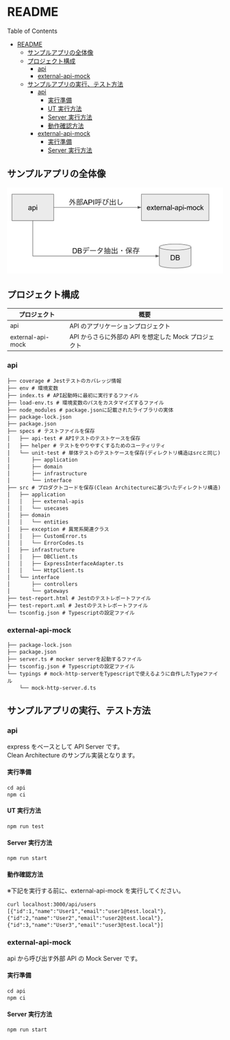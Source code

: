 # README
Table of Contents
- [README](#readme)
  - [サンプルアプリの全体像](#サンプルアプリの全体像)
  - [プロジェクト構成](#プロジェクト構成)
    - [api](#api)
    - [external-api-mock](#external-api-mock)
  - [サンプルアプリの実行、テスト方法](#サンプルアプリの実行テスト方法)
    - [api](#api-1)
      - [実行準備](#実行準備)
      - [UT 実行方法](#ut-実行方法)
      - [Server 実行方法](#server-実行方法)
      - [動作確認方法](#動作確認方法)
    - [external-api-mock](#external-api-mock-1)
      - [実行準備](#実行準備-1)
      - [Server 実行方法](#server-実行方法-1)

## サンプルアプリの全体像
![](asset/README.md_2022-09-07-14-50-51.png)

## プロジェクト構成
| プロジェクト      | 概要                                                  |
| ----------------- | ----------------------------------------------------- |
| api               | API のアプリケーションプロジェクト                    |
| external-api-mock | API からさらに外部の API を想定した Mock プロジェクト |

### api
```
├── coverage # Jestテストのカバレッジ情報
├── env # 環境変数
├── index.ts # API起動時に最初に実行するファイル
├── load-env.ts # 環境変数のパスをカスタマイズするファイル
├── node_modules # package.jsonに記載されたライブラリの実体
├── package-lock.json
├── package.json
├── specs # テストファイルを保存
│   ├── api-test # APIテストのテストケースを保存
│   ├── helper # テストをやりやすくするためのユーティリティ
│   └── unit-test # 単体テストのテストケースを保存(ディレクトリ構造はsrcと同じ)
│       ├── application
│       ├── domain
│       ├── infrastructure
│       └── interface
├── src # プロダクトコードを保存(Clean Architectureに基づいたディレクトリ構造)
│   ├── application
│   │   ├── external-apis
│   │   └── usecases
│   ├── domain
│   │   └── entities
│   ├── exception # 異常系関連クラス
│   │   ├── CustomError.ts
│   │   └── ErrorCodes.ts
│   ├── infrastructure
│   │   ├── DBClient.ts
│   │   ├── ExpressInterfaceAdapter.ts
│   │   └── HttpClient.ts
│   └── interface
│       ├── controllers
│       └── gateways
├── test-report.html # Jestのテストレポートファイル
├── test-report.xml # Jestのテストレポートファイル
└── tsconfig.json # Typescriptの設定ファイル
```

### external-api-mock
```
├── package-lock.json
├── package.json
├── server.ts # mocker serverを起動するファイル
├── tsconfig.json # Typescriptの設定ファイル
└── typings # mock-http-serverをTypescriptで使えるように自作したTypeファイル
    └── mock-http-server.d.ts
```

## サンプルアプリの実行、テスト方法

### api

express をベースとして API Server です。  
Clean Architecture のサンプル実装となります。

#### 実行準備

```
cd api
npm ci
```

#### UT 実行方法

```
npm run test
```

#### Server 実行方法

```
npm run start
```

#### 動作確認方法

※下記を実行する前に、external-api-mock を実行してください。

```
curl localhost:3000/api/users
[{"id":1,"name":"User1","email":"user1@test.local"},{"id":2,"name":"User2","email":"user2@test.local"},{"id":3,"name":"User3","email":"user3@test.local"}]
```

### external-api-mock

api から呼び出す外部 API の Mock Server です。

#### 実行準備

```
cd api
npm ci
```

#### Server 実行方法

```
npm run start
```
